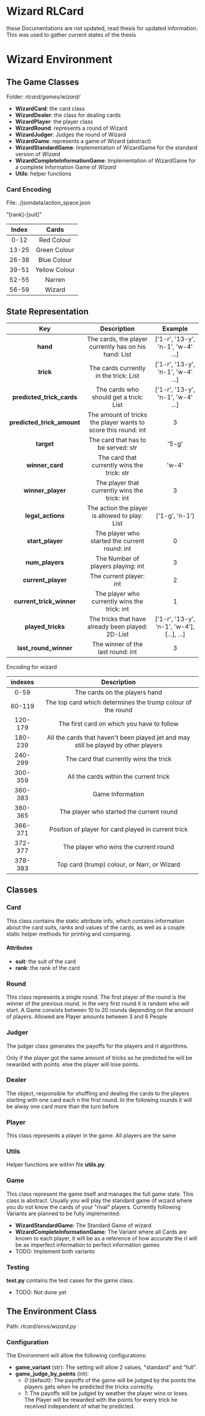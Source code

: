 # Wizard RLCard
these Documentations are not updated, read thesis for updated information. This was used to gather current states of the
thesis
# Wizard Environment

## The Game Classes

Folder: *rlcard/games/wizard/*

* **WizardCard**: the card class
* **WizardDealer**: the class for dealing cards
* **WizardPlayer**: the player class
* **WizardRound**: represents a round of Wizard
* **WizardJudger**: Judges the round of Wizard
* **WizardGame**: represents a game of Wizard (abstract)
* **WizardStandardGame**: Implementation of WizardGame for the standard version of *Wizard*
* **WizardCompleteInformationGame**: Implementation of WizardGame for a complete Information Game of *Wizard*
* **Utils**: helper functions

### Card Encoding

File: ./jsondata/action_space.json

"\[rank\]-\[suit\]"

| Index |     Cards     |
|:-----:|:-------------:|
| 0-12  |  Red Colour   |
| 13-25 | Green Colour  |
| 26-38 |  Blue Colour  |
| 39-51 | Yellow Colour |
| 52-55 |    Narren     |
| 56-59 |    Wizard     |

## State Representation

|            Key             |                          Description                           |                  Example                   |
|:--------------------------:|:--------------------------------------------------------------:|:------------------------------------------:|
|          **hand**          |     The cards, the player currently has on his hand: List      |     ['1-r', '13-y', 'n-1', 'w-4' ...]      |
|         **trick**          |             The cards currently in the trick: List             |     ['1-r', '13-y', 'n-1', 'w-4' ...]      |
| **predicted_trick_cards**  |             The cards who should get a trick: List             |     ['1-r', '13-y', 'n-1', 'w-4' ...]      |
| **predicted_trick_amount** | The amount of tricks the player wants to score this round: int |                     3                      |
|         **target**         |              The card that has to be served: str               |                   '5-g'                    |
|      **winner_card**       |          The card that currently wins the trick: str           |                   'w-4'                    |
|     **winner_player**      |         The player that currently wins the trick: int          |                     3                      |
|     **legal_actions**      |         The action the player is allowed to play: List         |               ['1-g', 'n-1']               |
|      **start_player**      |         The player who started the current round: int          |                     0                      |
|      **num_players**       |               The Number of players playing: int               |                     3                      |
|     **current_player**     |                    The current player: int                     |                     2                      |
|  **current_trick_winner**  |          The player who currently wins the trick: int          |                     1                      |
|     **played_tricks**      |       The tricks that have already been played: 2D-List        | ['1-r', '13-y', 'n-1', 'w-4'], [...], ...] |
|   **last_round_winner**    |               The winner of the last round: int                |                     3                      |

Encoding for wizard

| indexes  |                                     Description                                     |
|:--------:|:-----------------------------------------------------------------------------------:|
|   0-59   |                            The cards on the players hand                            |
|  60-119  |             The top card which determines the trump colour of the round             |
| 120-179  |                     The first card on which you have to follow                      |
| 180-239  | All the cards that haven't been played jet and may still be played by other players |
| 240-299  |                       The card that currently wins the trick                        |
| 300-359  |                       All the cards within the current trick                        |
| 360-383  |                                  Game Information                                   |
| 360-365  |                      The player who started the current round                       |
| 366-371  |                 Position of player for card played in current trick                 |
| 372-377  |                        The player who wins the current round                        |
| 378-383  |                     Top card (trump) colour, or Narr, or Wizard                     |


## Classes

### Card

This class contains the static attribute info, which contains information about the card suits, ranks and values of the cards, as well as a couple static helper methods for printing and comparing.

#### Attributes

* **suit**: the suit of the card
* **rank**: the rank of the card

### Round 

This class represents a single round. The first player of the round is the winner of the previous round. in the very first round it is random who will start. A Game consists between 10 to 20 rounds depending on the amount of players. Allowed are Player amounts between 3 and 6 People

### Judger

The judger class generates the payoffs for the players and rl algorithms.

Only if the player got the same amount of tricks as he predicted he will be rewarded with points. else the player will lose points.

### Dealer

The object, responsible for shuffling and dealing the cards to the players starting with one card each n the first round. In the following rounds it will be alway one card more than the turn before

### Player

This class represents a player in the game. All players are the same

### Utils

Helper functions are within file **utils.py**.

### Game

This class represent the game itself and manages the full game state. This class is abstract. Usually you will play the standard game of wizard where you do not know the cards of your "rival" players.
Currently following Variants are planned to be fully implemented:

* **WizardStandardGame**: The Standard Game of wizard
* **WizardCompleteInformationGame**: The Variant where all Cards are known to each player, it will be as a reference of how accurate the rl will be as imperfect information to perfect information games
* TODO: Implement both variants

### Testing

**test.py** contains the test cases for the game class.
* TODO: Not done yet

## The Environment Class

Path: *rlcard/envs/wizard.py*

### Configuration

The Environment will allow the following configurations:
* **game_variant** (str): The setting will allow 2 values, "standard" and "full".
* **game_judge_by_points** (int): 
  * *0* (default): The payoffs of the game will be judged by the points the players gets when he predicted the tricks correctly. 
  * *1*: The payoffs will be judged by weather the player wins or loses. The Player will be rewarded with the points for every trick he received independent of what he predicted.

